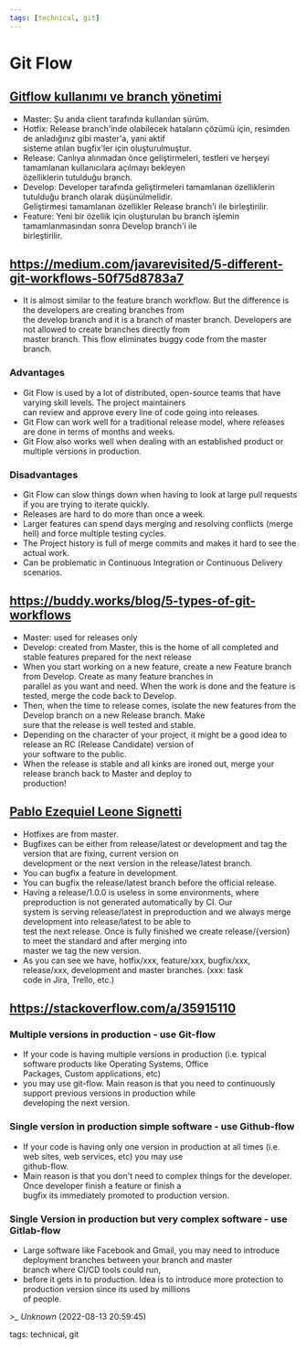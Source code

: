 ```yaml
---
tags: [technical, git]
---
```


# Git Flow

## [Gitflow kullanımı ve branch yönetimi](https://medium.com/software-development-turkey/git-flow-kullan%C4%B1m%C4%B1-ve-branch-y%C3%B6netimi-3a66a6106ddc)

- Master: Şu anda client tarafında kullanılan sürüm.
- Hotfix: Release branch'inde olabilecek hataların çözümü için, resimden de anladığınız gibi master'a, yani aktif  
  sisteme atılan bugfix'ler için oluşturulmuştur.
- Release: Canlıya alınmadan önce geliştirmeleri, testleri ve herşeyi tamamlanan kullanıcılara açılmayı bekleyen  
  özelliklerin tutulduğu branch.
- Develop: Developer tarafında geliştirmeleri tamamlanan özelliklerin tutulduğu branch olarak düşünülmelidir.  
  Geliştirmesi tamamlanan özellikler Release branch'i ile birleştirilir.
- Feature: Yeni bir özellik için oluşturulan bu branch işlemin tamamlanmasından sonra Develop branch'i ile  
  birleştirilir.

## https://medium.com/javarevisited/5-different-git-workflows-50f75d8783a7

- It is almost similar to the feature branch workflow. But the difference is the developers are creating branches from  
  the develop branch and it is a branch of master branch. Developers are not allowed to create branches directly from  
  master branch. This flow eliminates buggy code from the master branch.

### Advantages

- Git Flow is used by a lot of distributed, open-source teams that have varying skill levels. The project maintainers  
  can review and approve every line of code going into releases.
- Git Flow can work well for a traditional release model, where releases are done in terms of months and weeks.
- Git Flow also works well when dealing with an established product or multiple versions in production.

### Disadvantages

- Git Flow can slow things down when having to look at large pull requests if you are trying to iterate quickly.
- Releases are hard to do more than once a week.
- Larger features can spend days merging and resolving conflicts (merge hell) and force multiple testing cycles.
- The Project history is full of merge commits and makes it hard to see the actual work.
- Can be problematic in Continuous Integration or Continuous Delivery scenarios.

## https://buddy.works/blog/5-types-of-git-workflows

- Master: used for releases only
- Develop: created from Master, this is the home of all completed and stable features prepared for the next release
- When you start working on a new feature, create a new Feature branch from Develop. Create as many feature branches in  
  parallel as you want and need. When the work is done and the feature is tested, merge the code back to Develop.
- Then, when the time to release comes, isolate the new features from the Develop branch on a new Release branch. Make  
  sure that the release is well tested and stable.
- Depending on the character of your project, it might be a good idea to release an RC (Release Candidate) version of  
  your software to the public.
- When the release is stable and all kinks are ironed out, merge your release branch back to Master and deploy to  
  production!

## [Pablo Ezequiel Leone Signetti](https://danielkummer.github.io/git-flow-cheatsheet)

- Hotfixes are from master.
- Bugfixes can be either from release/latest or development and tag the version that are fixing, current version on  
  development or the next version in the release/latest branch.
- You can bugfix a feature in development.
- You can bugfix the release/latest branch before the official release.
- Having a release/1.0.0 is useless in some environments, where preproduction is not generated automatically by CI. Our  
  system is serving release/latest in preproduction and we always merge development into release/latest to be able to  
  test the next release. Once is fully finished we create release/{version} to meet the standard and after merging into  
  master we tag the new version.
- As you can see we have, hotfix/xxx, feature/xxx, bugfix/xxx, release/xxx, development and master branches. (xxx: task  
  code in Jira, Trello, etc.)

## https://stackoverflow.com/a/35915110

### Multiple versions in production - use Git-flow

- If your code is having multiple versions in production (i.e. typical software products like Operating Systems, Office  
  Packages, Custom applications, etc)
- you may use git-flow. Main reason is that you need to continuously support previous versions in production while  
  developing the next version.

### Single version in production simple software - use Github-flow

- If your code is having only one version in production at all times (i.e. web sites, web services, etc) you may use  
  github-flow.
- Main reason is that you don't need to complex things for the developer. Once developer finish a feature or finish a  
  bugfix its immediately promoted to production version.

### Single Version in production but very complex software - use Gitlab-flow

- Large software like Facebook and Gmail, you may need to introduce deployment branches between your branch and master  
  branch where CI/CD tools could run,
- before it gets in to production. Idea is to introduce more protection to production version since its used by millions  
  of people.

*>_ Unknown* (2022-08-13 20:59:45)

tags: technical, git

